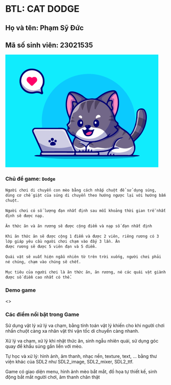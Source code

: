 # BTL: CAT DODGE

## Họ và tên: Phạm Sỹ Đức
## Mã số sinh viên: 23021535

![example](logo.png)

### **Chủ đề game:** `Dodge`
```
Người chơi di chuyển con mèo bằng cách nhấp chuột để sử dụng súng, dùng cơ chế giật của súng di chuyển theo hướng ngược lại với hướng bấm chuột.

Người chơi có số lượng đạn nhất định sau mỗi khoảng thời gian trễ nhất định sẽ được nạp.

Ăn thức ăn và ăn rương sẽ được cộng điểm và nạp số đạn nhất định

Khi ăn thức ăn sẽ được cộng 1 điểm và được 2 viên, riêng rương có 3 lớp giáp yêu cầu người chơi chạm vào đấy 3 lần. Ăn
được rương sẽ được 5 viên đạn và 5 điểm.

Quái vật sẽ xuất hiện ngẫu nhiên từ trên trời xuống, người chơi phải né chúng, chạm vào chúng sẽ chết.

Mục tiêu của người chơi là ăn thức ăn, ăn rương, né các quái vật giành được số điểm cao nhất có thể.

```

### Demo game
<>
### Các điểm nổi bật trong Game

Sử dụng vật lý xử lý va chạm, bằng tính toán vật lý khiến cho khi người chơi nhấn chuột càng xa nhân vật thì vận tốc di chuyển càng nhanh.

Xử lý va chạm, xử lý khi nhặt thức ăn, sinh ngẫu nhiên quái, sử dụng góc quay để khẩu súng gắn liền với mèo.

Tự học và xử lý: hình ảnh, âm thanh, nhạc nền, texture, text, ... bằng thư viện khác của SDL2 như SDL2_image, SDL2_mixer, SDL2_ttf.

Game có giao diện menu, hình ảnh mèo bắt mắt, đồ họa tự thiết kế, sinh động bắt mắt người chơi, âm thanh chân thật




